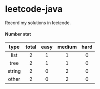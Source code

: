 # leetcode-java
Record my solutions in leetcode.

#### Number stat
| type | total | easy | medium | hard |
| :---: | :-: | :-: | :-: | :-: |
| list | 2 | 1 | 1 | 0 |
| tree | 2 | 1 | 1 | 0 |
| string | 2 | 0 | 2 | 0 |
| other | 2 | 0 | 2 | 0 |

